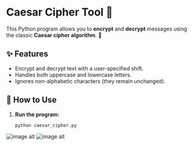 # Caesar Cipher Tool 🔐

This Python program allows you to **encrypt** and **decrypt** messages using the classic **Caesar cipher algorithm**. 🏺

## ✨ Features
- Encrypt and decrypt text with a user-specified shift.
- Handles both uppercase and lowercase letters.
- Ignores non-alphabetic characters (they remain unchanged).

## 🚀 How to Use
1. **Run the program:**
   ```bash
   python caesar_cipher.py
![image alt](https://github.com/srivardhanjandhyala/SCT_CS_1/blob/89bb7827d5e535cefae55e3deeda64e071c9c16d/SCT%20TASK%201-1.png)
![image alt](https://github.com/srivardhanjandhyala/SCT_CS_1/blob/89bb7827d5e535cefae55e3deeda64e071c9c16d/SCT%20TASK%201-2.png)
